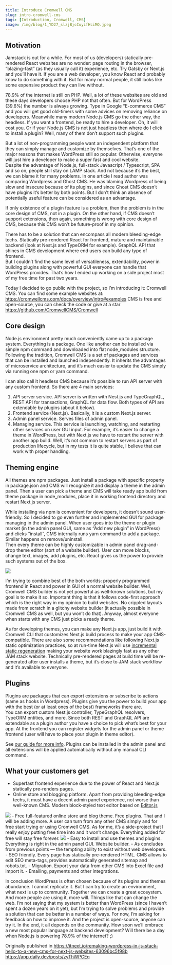 ```yaml
---
title: Introduce Cromwell CMS
slug: intro-cromwell-cms
tags: [Introduction, Cromwell, CMS]
image: /img/blog/1_YD27_slzjBjcCuyifHciMQ.jpeg
---
```


## Motivation

Jamstack is out for a while. For most of us (developers) statically pre-rendered React websites are no wonder: page routing in the browser, “blazing-fast” (as they usually call it) experience, etc. Try Gatsby or Next.js and you’ll have it. If you are a web developer, you know React and probably know to do something with it. But for many normal people, it still looks like some expensive product they can live without.  

78.9% of the internet is still on PHP. Well, a lot of these websites are old and these days developers choose PHP not that often. But for WordPress (39.6%) the number is always growing. Type in Google “E-commerce CMS” and you will get good old-timers with some advices on removing reliance on developers.
Meanwhile many modern Node.js CMS go the other way, the headless. If you want a frontend, be ready to hire a developer. Oh, it will cost you.
Or if your Node.js CMS is not just headless then where do I click to install a plugin? Well, many of them don’t support such plugins.  

But a lot of non-programming people want an independent platform that they can simply manage and customize by themselves. That’s one of the major reasons that makes WordPress still so popular. Otherwise, everyone will just hire a developer to make a super fast and cool website.  
Despite the advantage of Node.js, full-stack Javascript / Typescript, SPA and so on, people still stay on LAMP stack. And not because it’s the best, we can blame it for many problems. In one article I read author was comparing Wordpress and Ghost CMS. He was blaming Wordpress of being slow and insecure because of its plugins, and since Ghost CMS doesn’t have plugins it’s better by both points. But I don’t think an absence of potentially useful feature can be considered as an advantage.  

If only existence of a plugin feature is a problem, then the problem is in the core design of CMS, not in a plugin. On the other hand, if CMS doesn’t support extensions, then again, something is wrong with core design of CMS, because this CMS won’t be future-proof in my opinion.  

There has to be a solution that can encompass all modern bleeding-edge techs. Statically pre-rendered React for frontend, mature and maintainable backend (look at Nest.js and TypeORM for example). GraphQL API that shines in CMS development where end users can build any type of frontend.  
But I couldn’t find the same level of versatileness, extendability, power in building plugins along with powerful GUI everyone can handle that WordPress provides. That’s how I ended up working on a side project most of my free time for past two years.  

Today I decided to go public with the project, so I’m introducing it: Cromwell CMS. You can find some example websites at: https://cromwellcms.com/docs/overview/intro#examples
CMS is free and open-source, you can check the code or give at a star https://github.com/CromwellCMS/Cromwell


## Core design

Node.js environment pretty much conveniently came up to a package system. Everything is a package. One like another can be installed via simple npm command and downloaded into flat node_modules structure.
Following the tradition, Cromwell CMS is a set of packages and services that can be installed and launched independently. It inherits the advantages of microservice architecture, and it’s much easier to update the CMS simply via running one npm or yarn command.  

I can also call it headless CMS because it’s possible to run API server with any custom frontend.
So there are 4 main services:

1. API server service. API server is written with Nest.js and TypeGraphQL, REST API for transactions, GraphQL for data flow. Both types of API are extendable by plugins (about it below).
2. Frontend service (Next.js). Basically, it is a custom Next.js server.
3. Admin panel service. Serves files of admin panel.
4. Managing service. This service is launching, watching, and restarting other services on user GUI input. For example, it’s easier to change a theme in WordPress, but with Next.js we have to restart the server with another app build. Well, it’s not common to restart servers as part of production lifecycle, but in my tests it is quite stable, I believe that can work with proper handling.


## Theming engine

All themes are npm packages. Just install a package with specific property in package.json and CMS will recognize it and display a theme in the admin panel. Then a user can pick a theme and CMS will take ready app build from theme package in node_modules, place it in working frontend directory and restart Next.js server.  

While installing via npm is convenient for developers, it doesn’t sound user-friendly. So I decided to go even further and implemented GUI for package managing in the admin panel. When user goes into the theme or plugin market (in the admin panel GUI, same as “Add new plugin” in WordPress) and clicks “install”, CMS internally runs yarn command to add a package. Similar happens on remove/uninstall.  
Then every theme can be highly customizable in admin panel drag-and-drop theme editor (sort of a website builder). User can move blocks, change text, images, add plugins, etc. React gives us the power to provide such systems out of the box.  

<img src="/img/blog/1_k-hpw7dtmj590vMZzk4Mag.jpeg"/>


I’m trying to combine best of the both worlds: properly programmed frontend in React and power in GUI of a normal website builder. Well, Cromwell CMS builder is not yet powerful as well-known solutions, but my goal is to make it so. Important thing is that it follows code-first approach which is the right way in my opinion to build websites. No crippled layouts made from scratch in a glitchy website builder (it actually possible in Cromwell CMS as well, but you won’t do that).
Anyway, almost everyone when starts with any CMS just picks a ready theme.  

As for developing themes, you can make any Next.js app, just build it with Cromwell CLI that customizes Next.js build process to make your app CMS-compatible. There are also some recommendations like following Next.js static optimization practices, so at run-time Next.js will use [incremental static regeneration](https://vercel.com/docs/concepts/next.js/incremental-static-regeneration) making your website work blazingly fast as any other JAM stack website. Technically pre-rendered pages at build time will be re-generated after user installs a theme, but it’s close to JAM stack workflow and it’s available to everyone.


## Plugins

Plugins are packages that can export extensions or subscribe to actions (same as hooks in Wordpress). Plugins give you the power to build your app with the best (or at least ones of the best) frameworks there are.  
You can export custom Nest.js controller, TypeGraphQL resolvers, TypeORM entities, and more. Since both REST and GraphQL API are extendable as a plugin author you have a choice to pick what’s best for your app.
At the frontend you can register widgets for the admin panel or theme frontend (user will have to place your plugin in theme editor).

See [our guide for more info](https://cromwellcms.com/docs/development/plugin-development/).
Plugins can be installed in the admin panel and all extensions will be applied automatically without any manual CLI command.  


## What your customers get

- Superfast frontend experience due to the power of React and Next.js statically pre-renders pages.
- Online store and blogging platform. Apart from providing bleeding-edge techs, it must have a decent admin panel experience, not worse than well-known CMS. Modern block-styled text editor based on [Editor.js](https://editorjs.io/)
<img src="/img/blog/1_SKGW9asz4hnAmeWu566mmQ.jpeg"/>
- Free full-featured online store and blog theme. Free plugins. That and I will be adding more. A user can turn from any other CMS simply and for free start trying or using Cromwell CMS. As for me, it’s a side-project that I really enjoy putting free time into and it won’t change. Everything added for free will stay free forever.
<img src="/img/blog/1_eS1P60l8HGt2TwkNUy1PEw.png"/>
- Easy to install and use themes and plugins. Everything is right in the admin panel GUI. Website builder.
- As concludes from previous points — the tempting ability to exist without web developers.
- SEO friendly. Every page has statically pre-rendered HTML. CMS allows to edit SEO meta-tags, provides automatically generated sitemap and robots.txt.
- Migration. Export your data from other CMS into Excel file and import it.
- Emailing, payments and other integrations.

In conclusion
WordPress is often chosen because of its plugins and themes abundance. I cannot replicate it. But I can try to create an environment, what next is up to community. Together we can create a great ecosystem. And more people are using it, more will. Things like that can change the web.
I’m not saying that my system is better than WordPress (since I haven’t spent a dozen years on it yet), but I’m trying to solve problems and provide a solution that can be better in a number of ways.
For now, I’m asking for feedback on how to improve it. And the project is open-source, anyone can try it. In the end, it all depends on the community. How soon we’ll embrace a new most popular language at backend development? Will there be a day when Node.js is powering 78.9% of the internet? ;)

Originally published in https://itnext.io/remaking-wordpress-in-js-stack-hello-to-a-new-cms-for-next-js-websites-63096bc5f98b
https://app.daily.dev/posts/zyThWPCEq